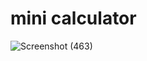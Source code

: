 # mini calculator
![Screenshot (463)](https://github.com/Sadrakhtarshenas/python/assets/140339193/a78556f8-18ff-4ee9-8300-239a387f4264)
